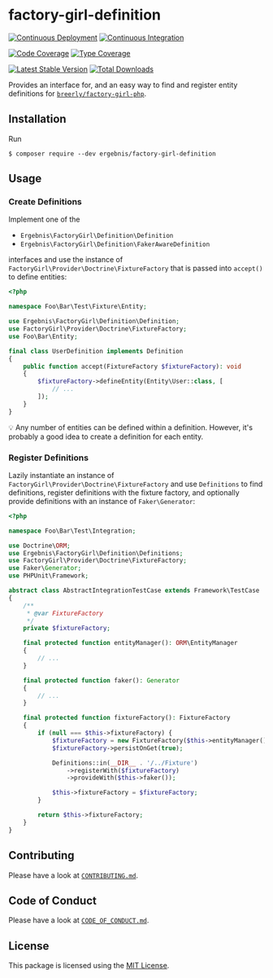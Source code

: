 # factory-girl-definition

[![Continuous Deployment](https://github.com/ergebnis/factory-girl-definition/workflows/Continuous%20Deployment/badge.svg)](https://github.com/ergebnis/factory-girl-definition/actions)
[![Continuous Integration](https://github.com/ergebnis/factory-girl-definition/workflows/Continuous%20Integration/badge.svg)](https://github.com/ergebnis/factory-girl-definition/actions)

[![Code Coverage](https://codecov.io/gh/ergebnis/factory-girl-definition/branch/master/graph/badge.svg)](https://codecov.io/gh/ergebnis/factory-girl-definition)
[![Type Coverage](https://shepherd.dev/github/ergebnis/factory-girl-definition/coverage.svg)](https://shepherd.dev/github/ergebnis/factory-girl-definition)

[![Latest Stable Version](https://poser.pugx.org/ergebnis/factory-girl-definition/v/stable)](https://packagist.org/packages/ergebnis/factory-girl-definition)
[![Total Downloads](https://poser.pugx.org/ergebnis/factory-girl-definition/downloads)](https://packagist.org/packages/ergebnis/factory-girl-definition)

Provides an interface for, and an easy way to find and register entity definitions for [`breerly/factory-girl-php`](https://github.com/breerly/factory-girl-php).

## Installation

Run

```
$ composer require --dev ergebnis/factory-girl-definition
```

## Usage

### Create Definitions

Implement one of the

* `Ergebnis\FactoryGirl\Definition\Definition`
* `Ergebnis\FactoryGirl\Definition\FakerAwareDefinition`

interfaces and use the instance of `FactoryGirl\Provider\Doctrine\FixtureFactory`
that is passed into `accept()` to define entities:

```php
<?php

namespace Foo\Bar\Test\Fixture\Entity;

use Ergebnis\FactoryGirl\Definition\Definition;
use FactoryGirl\Provider\Doctrine\FixtureFactory;
use Foo\Bar\Entity;

final class UserDefinition implements Definition
{
    public function accept(FixtureFactory $fixtureFactory): void
    {
        $fixtureFactory->defineEntity(Entity\User::class, [
            // ...
        ]);
    }
}
```

:bulb: Any number of entities can be defined within a definition.
However, it's probably a good idea to create a definition for each entity.

### Register Definitions

Lazily instantiate an instance of `FactoryGirl\Provider\Doctrine\FixtureFactory`
and use `Definitions` to find definitions, register definitions with the
fixture factory, and optionally provide definitions with an instance of
`Faker\Generator`:

```php
<?php

namespace Foo\Bar\Test\Integration;

use Doctrine\ORM;
use Ergebnis\FactoryGirl\Definition\Definitions;
use FactoryGirl\Provider\Doctrine\FixtureFactory;
use Faker\Generator;
use PHPUnit\Framework;

abstract class AbstractIntegrationTestCase extends Framework\TestCase
{
    /**
     * @var FixtureFactory
     */
    private $fixtureFactory;

    final protected function entityManager(): ORM\EntityManager
    {
        // ...
    }

    final protected function faker(): Generator
    {
        // ...
    }

    final protected function fixtureFactory(): FixtureFactory
    {
        if (null === $this->fixtureFactory) {
            $fixtureFactory = new FixtureFactory($this->entityManager());
            $fixtureFactory->persistOnGet(true);

            Definitions::in(__DIR__ . '/../Fixture')
                ->registerWith($fixtureFactory)
                ->provideWith($this->faker());

            $this->fixtureFactory = $fixtureFactory;
        }

        return $this->fixtureFactory;
    }
}
```

## Contributing

Please have a look at [`CONTRIBUTING.md`](.github/CONTRIBUTING.md).

## Code of Conduct

Please have a look at [`CODE_OF_CONDUCT.md`](https://github.com/ergebnis/.github/blob/master/CODE_OF_CONDUCT.md).

## License

This package is licensed using the [MIT License](LICENSE.md).
